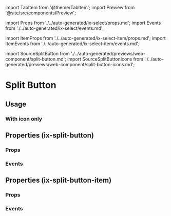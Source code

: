 import TabItem from '@theme/TabItem';
import Preview from '@site/src/components/Preview';

import Props from './../auto-generated/ix-select/props.md';
import Events from './../auto-generated/ix-select/events.md';

import ItemProps from './../auto-generated/ix-select-item/props.md';
import ItemEvents from './../auto-generated/ix-select-item/events.md';

import SourceSplitButton from './../auto-generated/previews/web-component/split-button.md';
import SourceSplitButtonIcons from './../auto-generated/previews/web-component/split-button-icons.md';

# Split Button

## Usage

<Preview name="split-button" height="16rem">
  <TabItem value="javascript">
    <SourceSplitButton />
  </TabItem>
</Preview>

### With icon only

<Preview name="split-button-icons" height="16rem">
  <TabItem value="javascript">
    <SourceSplitButtonIcons />
  </TabItem>
</Preview>

## Properties (ix-split-button)

### Props

<Props />

### Events

<Events />

## Properties (ix-split-button-item)

### Props

<ItemProps />

### Events

<ItemEvents />
